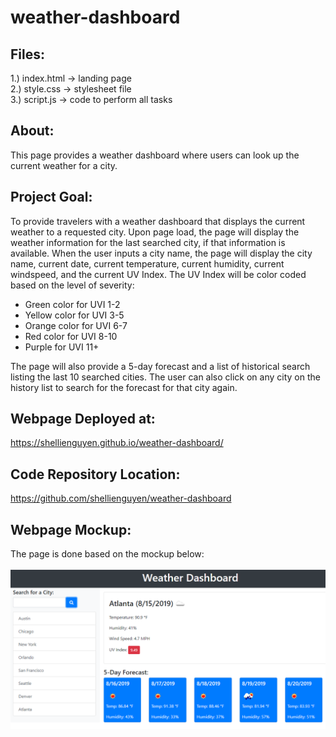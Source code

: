 # weather-dashboard

Files:
------
1.) index.html -> landing page <br>
2.) style.css -> stylesheet file <br>
3.) script.js -> code to perform all tasks<br>

About:
------
This page provides a weather dashboard where users can look up the current weather for a city.

Project Goal:
-------------
To provide travelers with a weather dashboard that displays the current weather to a requested city.
Upon page load, the page will display the weather information for the last searched city, if that information is available.
When the user inputs a city name, the page will display the city name, current date, current temperature,
current humidity, current windspeed, and the current UV Index.  The UV Index will be color coded based on
the level of severity:
  - Green color for UVI 1-2
  - Yellow color for UVI 3-5
  - Orange color for UVI 6-7
  - Red color for UVI 8-10
  - Purple for UVI 11+

The page will also provide a 5-day forecast and a list of historical search listing the last 10 searched cities.
The user can also click on any city on the history list to search for the forecast for that city again.

Webpage Deployed at:
--------------------
https://shellienguyen.github.io/weather-dashboard/

Code Repository Location:
-------------------------
https://github.com/shellienguyen/weather-dashboard

Webpage Mockup:
---------------
The page is done based on the mockup below:<br><br>
![Mockup](https://github.com/shellienguyen/weather-dashboard/blob/main/weather-dashboard-mockup.png)
